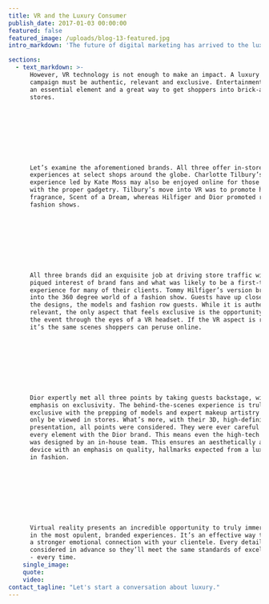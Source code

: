 ```yaml
---
title: ​VR and the Luxury Consumer
publish_date: 2017-01-03 00:00:00
featured: false
featured_image: /uploads/blog-13-featured.jpg
intro_markdown: 'The future of digital marketing has arrived to the luxury arena. Virtual reality (VR) is finally a serious contender with improved technology and more considered applications. It’s being embraced by the likes of Charlotte Tilbury, Tommy Hilfiger and even the House of Dior as a powerful means for reinforcing a brand.​'

sections:
  - text_markdown: >-
      However, VR technology is not enough to make an impact. A luxury VR
      campaign must be authentic, relevant and exclusive. Entertainment is also
      an essential element and a great way to get shoppers into brick-and-mortar
      stores.









      Let’s examine the aforementioned brands. All three offer in-store VR
      experiences at select shops around the globe. Charlotte Tilbury’s
      experience led by Kate Moss may also be enjoyed online for those equipped
      with the proper gadgetry. Tilbury’s move into VR was to promote her first
      fragrance, Scent of a Dream, whereas Hilfiger and Dior promoted recent
      fashion shows.









      All three brands did an exquisite job at driving store traffic with the
      piqued interest of brand fans and what was likely to be a first-time VR
      experience for many of their clients. Tommy Hilfiger’s version brings users
      into the 360 degree world of a fashion show. Guests have up close views of
      the designs, the models and fashion row guests. While it is authentic and
      relevant, the only aspect that feels exclusive is the opportunity to view
      the event through the eyes of a VR headset. If the VR aspect is removed,
      it’s the same scenes shoppers can peruse online.









      Dior expertly met all three points by taking guests backstage, with an
      emphasis on exclusivity. The behind-the-scenes experience is truly
      exclusive with the prepping of models and expert makeup artistry that may
      only be viewed in stores. What’s more, with their 3D, high-definition
      presentation, all points were considered. They were ever careful to align
      every element with the Dior brand. This means even the high-tech VR headset
      was designed by an in-house team. This ensures an aesthetically appropriate
      device with an emphasis on quality, hallmarks expected from a luxury firm
      in fashion.









      Virtual reality presents an incredible opportunity to truly immerse clients
      in the most opulent, branded experiences. It’s an effective way to build
      a stronger emotional connection with your clientele. Every detail may be
      considered in advance so they’ll meet the same standards of excellence
      - every time.​
    single_image:
    quote:
    video:
contact_tagline: "Let's start a conversation about luxury."
---
```




